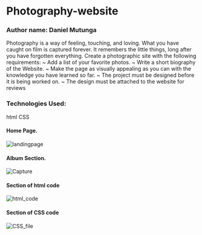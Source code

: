 # Photography-website
### Author name: Daniel Mutunga
Photography is a way of feeling, touching, and loving. What you have caught on film is captured forever. 
It remembers the little things, long after you have forgotten everything. Create a photographic site with the following requirements:
   ~ Add a list of your favorite photos.
   ~ Write a short biography of the Website.
   ~ Make the page as visually appealing as you can with the knowledge you have learned so far.
   ~ The project must be designed before it is being worked on.
   ~ The design must be attached to the website for reviews

### Technologies Used:
html
CSS

#### Home Page.
![landingpage](https://github.com/DanielMutunga/Photography-website/assets/122822041/ac2f7d9b-0813-4428-97c6-4cf1d5baaec1)
#### Album Section.
![Capture](https://github.com/DanielMutunga/Photography-website/assets/122822041/42fa7f98-3826-4364-8126-b6134b91c091)
#### Section of html code
![html_code](https://github.com/DanielMutunga/Photography-website/assets/122822041/33cefca3-a90f-44ef-a263-6d46b5e78da0)
#### Section of CSS code
![CSS_file](https://github.com/DanielMutunga/Photography-website/assets/122822041/3e31d592-4798-46f4-9111-4358d0ca945a)
